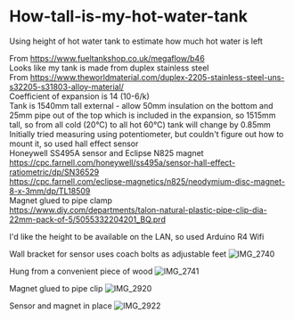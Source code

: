 # How-tall-is-my-hot-water-tank
Using height of hot water tank to estimate how much hot water is left

From https://www.fueltankshop.co.uk/megaflow/b46<br>
Looks like my tank is made from duplex stainless steel<br>
From https://www.theworldmaterial.com/duplex-2205-stainless-steel-uns-s32205-s31803-alloy-material/<br>
Coefficient of expansion is 14 (10-6/k)<br>
Tank is 1540mm tall external - allow 50mm insulation on the bottom and 25mm pipe out of the top which is included in the expansion, so 1515mm tall, so from all cold (20°C) to all hot 60°C) tank will change by 0.85mm<br>
Initially tried measuring using potentiometer, but couldn't figure out how to mount it, so used hall effect sensor<br>
Honeywell SS495A sensor and Eclipse N825 magnet<br>
https://cpc.farnell.com/honeywell/ss495a/sensor-hall-effect-ratiometric/dp/SN36529<br>
https://cpc.farnell.com/eclipse-magnetics/n825/neodymium-disc-magnet-8-x-3mm/dp/TL18509<br>
Magnet glued to pipe clamp<br>
https://www.diy.com/departments/talon-natural-plastic-pipe-clip-dia-22mm-pack-of-5/5055332204201_BQ.prd

I'd like the height to be available on the LAN, so used Arduino R4 Wifi<br>

Wall bracket for sensor uses coach bolts as adjustable feet
![IMG_2740](https://github.com/user-attachments/assets/70f0c40f-c208-4b0d-911b-80ad6ab77730)

Hung from a convenient piece of wood
![IMG_2741](https://github.com/user-attachments/assets/f2cd0837-8206-4f25-a7fc-f662361daef8)

Magnet glued to pipe clip
![IMG_2920](https://github.com/user-attachments/assets/7c343996-f1a7-4eb3-bd04-d1018a3a92e1)

Sensor and magnet in place
![IMG_2922](https://github.com/user-attachments/assets/22bf98c9-1cac-41d4-9ff5-b3bf98376b81)
